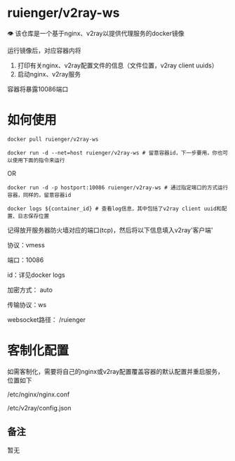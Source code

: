 # ruienger/v2ray-ws

👁 该仓库是一个基于nginx、v2ray以提供代理服务的docker镜像

运行镜像后，对应容器内将

1. 打印有关nginx、v2ray配置文件的信息（文件位置，v2ray client uuids）
2. 启动nginx、v2ray服务

容器将暴露10086端口

# 如何使用

`docker pull ruienger/v2ray-ws`

`docker run -d --net=host ruienger/v2ray-ws # 留意容器id，下一步要用，你也可以使用下面的指令来运行`

OR

`docker run -d -p hostport:10086 ruienger/v2ray-ws # 通过指定端口的方式运行容器，同样的，留意容器id`

`docker logs ${container_id} # 查看log信息，其中包括了v2ray client uuid和配置、日志保存位置`

记得放开服务器防火墙对应的端口(tcp)，然后将以下信息填入v2ray'客户端'

协议：vmess

端口：10086

id：详见docker logs

加密方式： auto

传输协议：ws

websocket路径： /ruienger

# 客制化配置

如需客制化，需要将自己的nginx或v2ray配置覆盖容器的默认配置并重启服务，位置如下

/etc/nginx/nginx.conf

/etc/v2ray/config.json

## 备注

暂无
